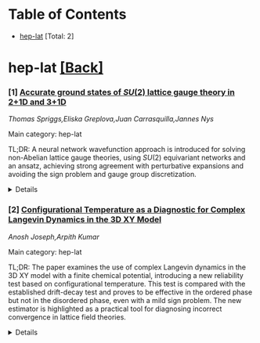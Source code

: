 <div id=toc></div>

# Table of Contents

- [hep-lat](#hep-lat) [Total: 2]


<div id='hep-lat'></div>

# hep-lat [[Back]](#toc)

### [1] [Accurate ground states of $SU(2)$ lattice gauge theory in 2+1D and 3+1D](https://arxiv.org/abs/2509.12323)
*Thomas Spriggs,Eliska Greplova,Juan Carrasquilla,Jannes Nys*

Main category: hep-lat

TL;DR: A neural network wavefunction approach is introduced for solving non-Abelian lattice gauge theories, using $SU(2)$ equivariant networks and an ansatz, achieving strong agreement with perturbative expansions and avoiding the sign problem and gauge group discretization.


<details>
  <summary>Details</summary>
Motivation: The motivation is to develop a method for solving non-Abelian lattice gauge theories that can scale efficiently to larger systems, work in continuous group representation, and avoid the sign problem and discretization of the gauge group.

Method: The method involves using a combination of $SU(2)$ equivariant neural networks and an $SU(2)$ invariant, physics-inspired ansatz to parameterize the ground state wavefunction of $SU(2)$ lattice gauge theory in 2+1 and 3+1 dimensions. The approach is benchmarked against a solely invariant ansatz by computing the ground state energy, and it evaluates the Creutz ratio and average Wilson loop.

Result: The results show strong agreement with perturbative expansions, demonstrating the effectiveness of the proposed method, especially the need for gauge equivariant transformations. The method also provides a way to study lattice gauge theories beyond one dimension with efficient scaling to larger systems.

Conclusion: The neural network wavefunction framework offers a promising avenue for studying lattice gauge theories in higher dimensions, without the sign problem or discretization of the gauge group, and with potential generalization to $SU(N)$. It demonstrates the importance of incorporating gauge equivariant features into the model.

Abstract: We present a neural network wavefunction framework for solving non-Abelian
lattice gauge theories in a continuous group representation. Using a
combination of $SU(2)$ equivariant neural networks alongside an $SU(2)$
invariant, physics-inspired ansatz, we learn a parameterization of the ground
state wavefunction of $SU(2)$ lattice gauge theory in 2+1 and 3+1 dimensions.
Our method, performed in the Hamiltonian formulation, has a straightforward
generalization to $SU(N)$. We benchmark our approach against a solely invariant
ansatz by computing the ground state energy, demonstrating the need for bespoke
gauge equivariant transformations. We evaluate the Creutz ratio and average
Wilson loop, and obtain results in strong agreement with perturbative
expansions. Our method opens up an avenue for studying lattice gauge theories
beyond one dimension, with efficient scaling to larger systems, and in a way
that avoids both the sign problem and any discretization of the gauge group.

</details>


### [2] [Configurational Temperature as a Diagnostic for Complex Langevin Dynamics in the 3D XY Model](https://arxiv.org/abs/2509.13314)
*Anosh Joseph,Arpith Kumar*

Main category: hep-lat

TL;DR: The paper examines the use of complex Langevin dynamics in the 3D XY model with a finite chemical potential, introducing a new reliability test based on configurational temperature. This test is compared with the established drift-decay test and proves to be effective in the ordered phase but not in the disordered phase, even with a mild sign problem. The new estimator is highlighted as a practical tool for diagnosing incorrect convergence in lattice field theories.


<details>
  <summary>Details</summary>
Motivation: The motivation is to assess the correctness of complex Langevin dynamics in simulating systems with a sign problem, such as the 3D XY model at finite chemical potential, and to introduce a new diagnostic method that can provide a more reliable assessment of the simulation's accuracy.

Method: The authors apply complex Langevin dynamics to the 3D XY model and develop a new diagnostic test using the configurational temperature estimator. They then compare this new test with the Nagata-Nishimura-Shimasaki drift-decay criterion over a range of couplings and chemical potentials.

Result: The results show that the complex Langevin dynamics are reliable in the ordered (large β) phase, but fail in the disordered (small β) phase, even when the sign problem is not severe. The configurational estimator provides a clear and physics-based test for reliability, which complements the drift-based diagnostics.

Conclusion: The study concludes that the configurational temperature estimator is a valuable and practical tool for identifying incorrect convergence in simulations, and it has the potential for wider application in lattice field theories where complex actions are present.

Abstract: We investigate the applicability of complex Langevin dynamics to the
three-dimensional XY model at finite chemical potential. To assess correctness,
we introduce a new diagnostic based on the configurational temperature (or
configurational coupling) estimator, recently proposed as a thermodynamic
consistency check. We compare this criterion with the established
Nagata-Nishimura-Shimasaki drift-decay test across a range of couplings and
chemical potentials. Our results show that complex Langevin dynamics yields
reliable results in the ordered phase (large $\beta$), but fails in the
disordered phase (small $\beta$), even when the sign problem is mild. The
configurational estimator provides a clear and physics-driven reliability test
that complements drift-based diagnostics. These findings establish the
estimator as a practical tool for identifying incorrect convergence, and
highlight its potential for broader applications in lattice field theories with
complex actions.

</details>
